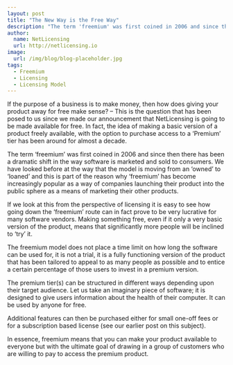 ```yaml
---
layout: post
title: "The New Way is the Free Way"
description: "The term 'freemium' was first coined in 2006 and since then there has been a dramatic shift in the way software is marketed and sold to consumers"
author:
  name: NetLicensing
  url: http://netlicensing.io
image:
  url: /img/blog/blog-placeholder.jpg
tags:
  - Freemium
  - Licensing
  - Licensing Model
---
```


If the purpose of a business is to make money, then how does giving your product away for free make sense? &#8211; This is the question that has been posed to us since we made our announcement that NetLicensing is going to be made available for free. In fact, the idea of making a basic version of a product freely available, with the option to purchase access to a &#8216;Premium&#8217; tier has been around for almost a decade.

The term &#8216;freemium&#8217; was first coined in 2006 and since then there has been a dramatic shift in the way software is marketed and sold to consumers. We have looked before at the way that the model is moving from an &#8216;owned&#8217; to &#8216;loaned&#8217; and this is part of the reason why &#8216;freemium&#8217; has become increasingly popular as a way of companies launching their product into the public sphere as a means of marketing their other products.

If we look at this from the perspective of licensing it is easy to see how going down the &#8216;freemium&#8217; route can in fact prove to be very lucrative for many software vendors. Making something free, even if it only a very basic version of the product, means that significantly more people will be inclined to &#8216;try&#8217; it.

The freemium model does not place a time limit on how long the software can be used for, it is not a trial, it is a fully functioning version of the product that has been tailored to appeal to as many people as possible and to entice a certain percentage of those users to invest in a premium version.

The premium tier(s) can be structured in different ways depending upon their target audience. Let us take an imaginary piece of software; it is designed to give users information about the health of their computer. It can be used by anyone for free.

Additional features can then be purchased either for small one-off fees or for a subscription based license (see our earlier post on this subject).

In essence, freemium means that you can make your product available to everyone but with the ultimate goal of drawing in a group of customers who are willing to pay to access the premium product.
